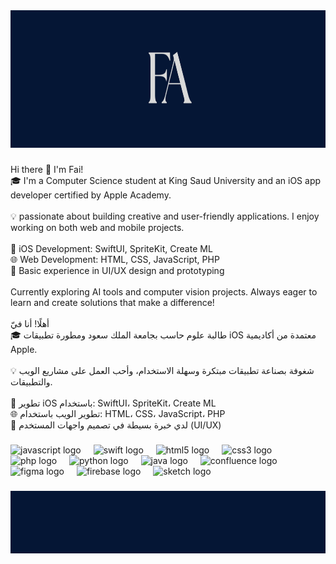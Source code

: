 <div align="center">
  <img width="1600" height="220" src="./Header.png"  />
</div>

###

<p align="left">Hi there 👋 I'm Fai!<br>🎓 I'm a Computer Science student at King Saud University and an iOS app developer certified by Apple Academy.<br><br>💡 passionate about building creative and user-friendly applications. I enjoy working on both web and mobile projects.<br><br>📱 iOS Development: SwiftUI, SpriteKit, Create ML<br>🌐 Web Development: HTML, CSS, JavaScript, PHP<br>🎨 Basic experience in UI/UX design and prototyping<br><br>Currently exploring AI tools and computer vision projects. Always eager to learn and create solutions that make a difference!<br><br>أهلًا! أنا فيّ<br>🎓 طالبة علوم حاسب بجامعة الملك سعود ومطورة تطبيقات iOS معتمدة من أكاديمية Apple.<br><br>💡 شغوفة بصناعة تطبيقات مبتكرة وسهلة الاستخدام، وأحب العمل على مشاريع الويب والتطبيقات.<br><br>📱 تطوير iOS باستخدام: SwiftUI، SpriteKit، Create ML<br>🌐 تطوير الويب باستخدام: HTML، CSS، JavaScript، PHP<br>🎨 لدي خبرة بسيطة في تصميم واجهات المستخدم (UI/UX)</p>

###

<div align="left">
  <img src="https://cdn.jsdelivr.net/gh/devicons/devicon/icons/javascript/javascript-original.svg" height="40" alt="javascript logo"  />
  <img width="12" />
  <img src="https://cdn.jsdelivr.net/gh/devicons/devicon/icons/swift/swift-original.svg" height="40" alt="swift logo"  />
  <img width="12" />
  <img src="https://cdn.jsdelivr.net/gh/devicons/devicon/icons/html5/html5-original.svg" height="40" alt="html5 logo"  />
  <img width="12" />
  <img src="https://cdn.jsdelivr.net/gh/devicons/devicon/icons/css3/css3-original.svg" height="40" alt="css3 logo"  />
  <img width="12" />
  <img src="https://cdn.jsdelivr.net/gh/devicons/devicon/icons/php/php-original.svg" height="40" alt="php logo"  />
  <img width="12" />
  <img src="https://cdn.jsdelivr.net/gh/devicons/devicon/icons/python/python-original.svg" height="40" alt="python logo"  />
  <img width="12" />
  <img src="https://cdn.jsdelivr.net/gh/devicons/devicon/icons/java/java-original.svg" height="40" alt="java logo"  />
  <img width="12" />
  <img src="https://cdn.jsdelivr.net/gh/devicons/devicon/icons/confluence/confluence-original.svg" height="40" alt="confluence logo"  />
  <img width="12" />
  <img src="https://cdn.jsdelivr.net/gh/devicons/devicon/icons/figma/figma-original.svg" height="40" alt="figma logo"  />
  <img width="12" />
  <img src="https://cdn.jsdelivr.net/gh/devicons/devicon/icons/firebase/firebase-plain.svg" height="40" alt="firebase logo"  />
  <img width="12" />
  <img src="https://cdn.jsdelivr.net/gh/devicons/devicon/icons/sketch/sketch-original.svg" height="40" alt="sketch logo"  />
</div>

###

<div align="center">
 <img width="1600" height="100" src="./Footer.png"  /></div>

###
